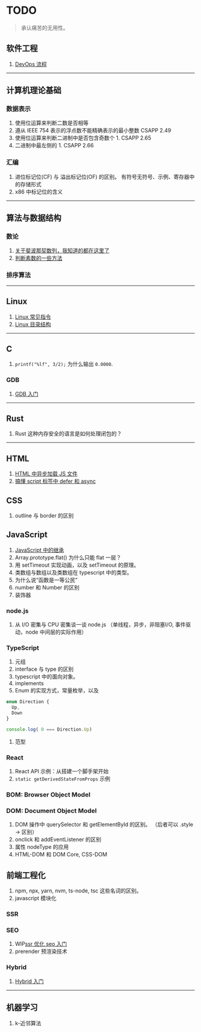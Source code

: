 # TODO

> 承认痛苦的无用性。

## 软件工程

1. [DevOps 流程](./src/DevOps/README.md)

---

## 计算机理论基础

### 数据表示

1. 使用位运算来判断二数是否相等
2. 遵从 IEEE 754 表示的浮点数不能精确表示的最小整数 CSAPP 2.49
3. 使用位运算来判断二进制中是否包含奇数个 1.  CSAPP 2.65
4. 二进制中最左侧的 1. CSAPP 2.66

### 汇编

1. 进位标记位(CF) 与 溢出标记位(OF) 的区别。 有符号无符号、示例、寄存器中的存储形式
2. x86 中标记位的含义

---

## 算法与数据结构

### 数论

1. [关于斐波那契数列，我知道的都在这里了](./src/斐波那契数列/README.md)
2. [判断素数的一些方法](./src/判断素数方法/README.md)

### 排序算法

---

## Linux

1. [Linux 常见指令](./src/Linux/Linux常见指令.md)
1. [Linux 目录结构](./src/Linux/Linux目录结构.md)

---

## C

1. `printf("%lf", 3/2);` 为什么输出 `0.0000`.

### GDB

1. [GDB 入门](./src/GDB入门/README.md)

---

## Rust

1. Rust 这种内存安全的语言是如何处理闭包的？

---

## HTML

1. [HTML 中异步加载 JS 文件](./src/HTML中异步加载JS文件/README.md)
2. [搞懂 script 标签中 defer 和 async](./src/搞懂script标签中defer和async/README.md)

## CSS

1. outline 与 border 的区别

## JavaScript

1. [JavaScript 中的继承](./src/JavaScript中的继承/README.md)
2. Array.prototype.flat() 为什么只能 flat 一层？
3. 用 setTimeout 实现动画，以及 setTimeout 的原理。
4. 类数组与数组以及类数组在 typescript 中的类型。
5. 为什么说“函数是一等公民”
6. number 和 Number 的区别
7. 装饰器

### node.js

1. 从 I/O 密集与 CPU 密集谈一谈 node.js （单线程，异步，非阻塞I/O, 事件驱动，node 中间层的实际作用）

### TypeScript

1. 元组
2. interface 与 type 的区别
3. typescript 中的面向对象。
4. implements
5. Enum 的实现方式，常量枚举，以及

```ts
enum Direction {
  Up,
  Down
}

console.log( 0 === Direction.Up)
```

1. 范型

### React

1. React API 示例：从搭建一个脚手架开始
2. `static getDerivedStateFromProps` 示例

### BOM: Browser Object Model

### DOM: Document Object Model

1. DOM 操作中 querySelector 和 getElementById 的区别。 （后者可以 .style -> 区别）
2. onclick 和 addEventListener 的区别
3. 属性 nodeType 的应用
4. HTML-DOM 和 DOM Core, CSS-DOM

## 前端工程化

1. npm, npx, yarn, nvm, ts-node, tsc 这些名词的区别。
2. javascript 模块化

### SSR

### SEO

1. WIP[ssr 优化 seo 入门](./src/ssr优化seo入门/README.md)
2. prerender 预渲染技术

### Hybrid

1. [Hybrid 入门](./src/Hybrid入门/README.md)

---

## 机器学习

1. k-近邻算法
